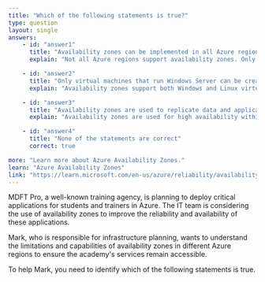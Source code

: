 ```yaml
---
title: "Which of the following statements is true?"
type: question
layout: single
answers:
    - id: "answer1"
      title: "Availability zones can be implemented in all Azure regions"
      explain: "Not all Azure regions support availability zones. Only selected Azure regions provide availability zones, which are separated groups of datacenters within a region."

    - id: "answer2"
      title: "Only virtual machines that run Windows Server can be created in availability zones"
      explain: "Availability zones support both Windows and Linux virtual machines, as well as many other Azure services. The operating system type does not determine whether a resource can use availability zones."

    - id: "answer3"
      title: "Availability zones are used to replicate data and applications to multiple regions"
      explain: "Availability zones are used for high availability within a single region, not across multiple regions. They are physically separate datacenters within the same region, typically separated by several kilometers but within 100km."

    - id: "answer4"
      title: "None of the statements are correct"
      correct: true

more: "Learn more about Azure Availability Zones."
learn: "Azure Availability Zones"
link: "https://learn.microsoft.com/en-us/azure/reliability/availability-zones-overview"
---
```

MDFT Pro, a well-known training agency, is planning to deploy critical applications for students and trainers in Azure. The IT team is considering the use of availability zones to improve the reliability and availability of these applications.

Mark, who is responsible for infrastructure planning, wants to understand the limitations and capabilities of availability zones in different Azure regions to ensure the academy's services remain accessible.

To help Mark, you need to identify which of the following statements is true.
